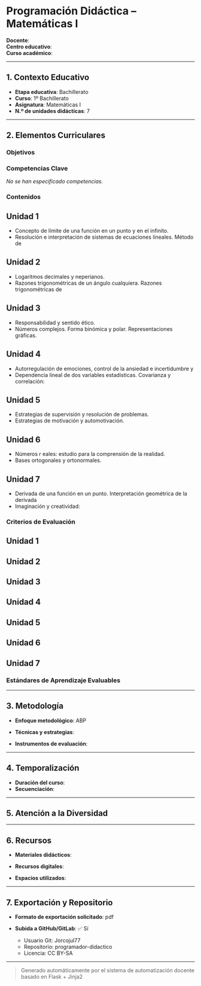 # Programación Didáctica – Matemáticas I

**Docente**:   
**Centro educativo**:   
**Curso académico**:   

---

## 1. Contexto Educativo

- **Etapa educativa**: Bachillerato
- **Curso**: 1º Bachillerato
- **Asignatura**: Matemáticas I
- **N.º de unidades didácticas**: 7

---

## 2. Elementos Curriculares

### Objetivos


### Competencias Clave

_No se han especificado competencias._


### Contenidos
## Unidad 1
- Concepto de límite de una función en un punto y en el infinito.
- Resolución e interpretación de sistemas de ecuaciones lineales. Método de

## Unidad 2
- Logaritmos decimales y neperianos.
- Razones trigonométricas de un ángulo cualquiera. Razones trigonométricas de

## Unidad 3
- Responsabilidad y sentido ético.
- Números complejos. Forma binómica y polar. Representaciones gráficas.

## Unidad 4
- Autorregulación de emociones, control de la ansiedad e incertidumbre y
- Dependencia lineal de dos variables estadísticas. Covarianza y correlación:

## Unidad 5
- Estrategias de supervisión y resolución de problemas.
- Estrategias de motivación y automotivación.

## Unidad 6
- Números r eales: estudio para la comprensión de la realidad.
- Bases ortogonales y ortonormales.

## Unidad 7
- Derivada de una función en un punto. Interpretación geométrica de la derivada
- Imaginación y creatividad:

### Criterios de Evaluación
## Unidad 1


## Unidad 2


## Unidad 3


## Unidad 4


## Unidad 5


## Unidad 6


## Unidad 7


### Estándares de Aprendizaje Evaluables


---

## 3. Metodología

- **Enfoque metodológico**: ABP
- **Técnicas y estrategias**:  
  
- **Instrumentos de evaluación**: 

---

## 4. Temporalización

- **Duración del curso**: 
- **Secuenciación**:  
  

---

## 5. Atención a la Diversidad



---

## 6. Recursos

- **Materiales didácticos**:  
  
- **Recursos digitales**:  
  
- **Espacios utilizados**: 

---

## 7. Exportación y Repositorio

- **Formato de exportación solicitado**: pdf
- **Subida a GitHub/GitLab**: ✅ Sí

  - Usuario Git: Jorcojul77
  - Repositorio: programador-didactico
  - Licencia: CC BY-SA


---

> Generado automáticamente por el sistema de automatización docente basado en Flask + Jinja2